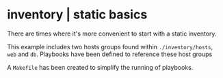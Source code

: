 inventory | static basics
=========================

There are times where it's more convenient to start with a static inventory.

This example includes two hosts groups found within `./inventory/hosts`, `web` and `db`. Playbooks
have been defined to reference these host groups

A `Makefile` has been created to simplify the running of playbooks. 
